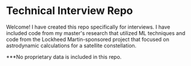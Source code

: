 Technical Interview Repo
=======================

Welcome! I have created this repo specifically for interviews. I have included code from my master's research that utilized ML techniques and code from the Lockheed Martin-sponsored project that focused on astrodynamic calculations for a satellite constellation. 

***No proprietary data is included in this repo.
